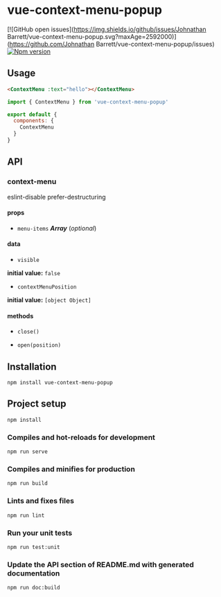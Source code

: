 # vue-context-menu-popup

[![GitHub open issues](https://img.shields.io/github/issues/Johnathan Barrett/vue-context-menu-popup.svg?maxAge=2592000)](https://github.com/Johnathan Barrett/vue-context-menu-popup/issues)
[![Npm version](https://img.shields.io/npm/v/vue-context-menu-popup.svg?maxAge=2592000)](https://www.npmjs.com/package/vue-context-menu-popup)

## Usage

```HTML
<ContextMenu :text="hello"></ContextMenu>
```

```javascript
import { ContextMenu } from 'vue-context-menu-popup'

export default {
  components: {
    ContextMenu
  }
}
```

## API

### context-menu 

eslint-disable prefer-destructuring 

#### props 

- `menu-items` ***Array*** (*optional*) 

#### data 

- `visible` 

**initial value:** `false` 

- `contextMenuPosition` 

**initial value:** `[object Object]` 

#### methods 

- `close()` 

- `open(position)` 

## Installation

```
npm install vue-context-menu-popup
```

## Project setup

```
npm install
```

### Compiles and hot-reloads for development

```
npm run serve
```

### Compiles and minifies for production

```
npm run build
```

### Lints and fixes files

```
npm run lint
```

### Run your unit tests

```
npm run test:unit
```

### Update the API section of README.md with generated documentation

```
npm run doc:build
```
